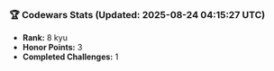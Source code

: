 ### 🏆 Codewars Stats (Updated: 2025-08-24 04:15:27 UTC)

- **Rank:** 8 kyu
- **Honor Points:** 3
- **Completed Challenges:** 1
